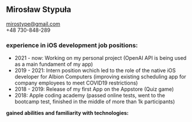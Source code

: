 ## Mirosław Stypuła 
mirostype@gmail.com\
+48 730-848-289


### experience in iOS development job positions: 
- 2021 - now: Working on my personal project (OpenAI API is being used as a main fundament of my app) 
- 2019 - 2021: Intern position wchich led to the role of the native iOS developer for Albion Computers (improving existing scheduling app for company employees to meet COVID19 restrictions)  
- 2018 - 2019: Release of my first App on the Appstore (Quiz game)
- 2018: Apple coding academy (passed online tests, went to the bootcamp test, finished in the middle of more than 1k participants) 

**gained abilities and familiarity with technologies:**

```
```




